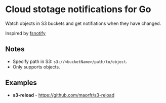# Cloud stotage notifications for Go

Watch objects in S3 buckets and get notifiations when they have changed.

Inspired by [fsnotify](https://github.com/fsnotify/fsnotify)

## Notes

* Specify path in S3: `s3://<bucketName>/path/to/object`.
* Only supports objects.

## Examples

* **s3-reload** - https://github.com/maorfr/s3-reload

